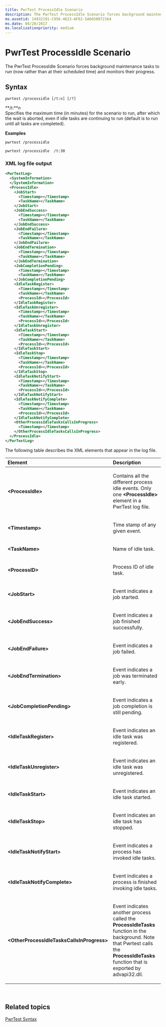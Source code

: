 ```yaml
---
title: PwrTest ProcessIdle Scenario
description: The PwrTest ProcessIdle Scenario forces background maintenance tasks to run (now rather than at their scheduled time) and monitors their progress.
ms.assetid: 14932191-C956-4623-AF62-5A6650D72164
ms.date: 04/20/2017
ms.localizationpriority: medium
---
```


# PwrTest ProcessIdle Scenario


The PwrTest ProcessIdle Scenario forces background maintenance tasks to run (now rather than at their scheduled time) and monitors their progress.

## <span id="Syntax"></span><span id="syntax"></span><span id="SYNTAX"></span>Syntax


```
pwrtest /processidle [/t:n] [/?] 
```

<span id="_t_n"></span><span id="_T_N"></span>**/t:***n*  
Specifies the maximum time (in minutes) for the scenario to run, after which the wait is aborted, even if idle tasks are continuing to run (default is to run until all tasks are completed).

**Examples**

```
pwrtest /processidle  
```

```
pwrtest /processidle  /t:30
```

### <span id="XML_log_file_output"></span><span id="xml_log_file_output"></span><span id="XML_LOG_FILE_OUTPUT"></span>XML log file output

```XML
<PwrTestLog>
  <SystemInformation>
  </SystemInformation>
  <ProcessIdle> 
    <JobStart>
      <Timestamp></Timestamp>
      <TaskName></TaskName>
    </JobStart>
    <JobEndSuccess>
      <Timestamp></Timestamp>
      <TaskName></TaskName>
    </JobEndSuccess>
    <JobEndFailure>
      <Timestamp></Timestamp>
      <TaskName></TaskName>
    </JobEndFailure>
    <JobEndTermination>
      <Timestamp></Timestamp>
      <TaskName></TaskName>
    </JobEndTermination>
    <JobCompletionPending>
      <Timestamp></Timestamp>
      <TaskName></TaskName>
    </JobCompletionPending>
    <IdleTaskRegister>
      <Timestamp></Timestamp>
      <TaskName></TaskName>
      <ProcessId></ProcessId>
    </IdleTaskRegister>
    <IdleTaskUnregister>
      <Timestamp></Timestamp>
      <TaskName></TaskName>
      <ProcessId></ProcessId>
    </IdleTaskUnregister>
    <IdleTaskStart>
      <Timestamp></Timestamp>
      <TaskName></TaskName>
      <ProcessId></ProcessId>
    </IdleTaskStart>
    <IdleTaskStop>
      <Timestamp></Timestamp>
      <TaskName></TaskName>
      <ProcessId></ProcessId>
    </IdleTaskStop>
    <IdleTaskNotifyStart>
      <Timestamp></Timestamp>
      <TaskName></TaskName>
      <ProcessId></ProcessId>
    </IdleTaskNotifyStart>
    <IdleTaskNotifyComplete>
      <Timestamp></Timestamp>
      <TaskName></TaskName>
      <ProcessId></ProcessId>
    </IdleTaskNotifyComplete>
    <OtherProcessIdleTasksCallsInProgress>
      <Timestamp></Timestamp>
    </OtherProcessIdleTasksCallsInProgress>
  </ProcessIdle>
</PwrTestLog> 
```

The following table describes the XML elements that appear in the log file.

<table>
<colgroup>
<col width="50%" />
<col width="50%" />
</colgroup>
<thead>
<tr class="header">
<th align="left">Element</th>
<th align="left">Description</th>
</tr>
</thead>
<tbody>
<tr class="odd">
<td align="left"><strong>&lt;ProcessIdle&gt;</strong></td>
<td align="left"><p>Contains all the different process idle events. Only one <strong>&lt;ProcessIdle&gt;</strong> element in a PwrTest log file.</p></td>
</tr>
<tr class="even">
<td align="left"><strong>&lt;Timestamp&gt;</strong></td>
<td align="left"><p>Time stamp of any given event.</p></td>
</tr>
<tr class="odd">
<td align="left"><strong>&lt;TaskName&gt;</strong></td>
<td align="left"><p>Name of idle task.</p></td>
</tr>
<tr class="even">
<td align="left"><strong>&lt;ProcessID&gt;</strong></td>
<td align="left"><p>Process ID of idle task.</p></td>
</tr>
<tr class="odd">
<td align="left"><strong>&lt;JobStart&gt;</strong></td>
<td align="left"><p>Event indicates a job started.</p></td>
</tr>
<tr class="even">
<td align="left"><strong>&lt;JobEndSuccess&gt;</strong></td>
<td align="left"><p>Event indicates a job finished successfully.</p></td>
</tr>
<tr class="odd">
<td align="left"><strong>&lt;JobEndFailure&gt;</strong></td>
<td align="left"><p>Event indicates a job failed.</p></td>
</tr>
<tr class="even">
<td align="left"><strong>&lt;JobEndTermination&gt;</strong></td>
<td align="left"><p>Event indicates a job was terminated early.</p></td>
</tr>
<tr class="odd">
<td align="left"><strong>&lt;JobCompletionPending&gt;</strong></td>
<td align="left"><p>Event indicates a job completion is still pending.</p></td>
</tr>
<tr class="even">
<td align="left"><strong>&lt;IdleTaskRegister&gt;</strong></td>
<td align="left"><p>Event indicates an idle task was registered.</p></td>
</tr>
<tr class="odd">
<td align="left"><strong>&lt;IdleTaskUnregister&gt;</strong></td>
<td align="left"><p>Event indicates an idle task was unregistered.</p></td>
</tr>
<tr class="even">
<td align="left"><strong>&lt;IdleTaskStart&gt;</strong></td>
<td align="left"><p>Event indicates an idle task started.</p></td>
</tr>
<tr class="odd">
<td align="left"><strong>&lt;IdleTaskStop&gt;</strong></td>
<td align="left"><p>Event indicates an idle task has stopped.</p></td>
</tr>
<tr class="even">
<td align="left"><strong>&lt;IdleTaskNotifyStart&gt;</strong></td>
<td align="left"><p>Event indicates a process has invoked idle tasks.</p></td>
</tr>
<tr class="odd">
<td align="left"><strong>&lt;IdleTaskNotifyComplete&gt;</strong></td>
<td align="left"><p>Event indicates a process is finished invoking idle tasks.</p></td>
</tr>
<tr class="even">
<td align="left"><strong>&lt;OtherProcessIdleTasksCallsInProgress&gt;</strong></td>
<td align="left"><p>Event indicates another process called the <strong>ProcessIdleTasks</strong> function in the background. Note that Pwrtest calls the <strong>ProcessIdleTasks</strong> function that is exported by advapi32.dll.</p></td>
</tr>
</tbody>
</table>

 

## <span id="related_topics"></span>Related topics


[PwrTest Syntax](pwrtest-syntax.md)

 

 







